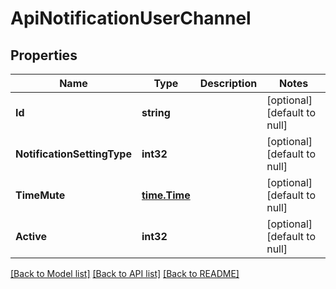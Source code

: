# ApiNotificationUserChannel

## Properties
Name | Type | Description | Notes
------------ | ------------- | ------------- | -------------
**Id** | **string** |  | [optional] [default to null]
**NotificationSettingType** | **int32** |  | [optional] [default to null]
**TimeMute** | [**time.Time**](time.Time.md) |  | [optional] [default to null]
**Active** | **int32** |  | [optional] [default to null]

[[Back to Model list]](../README.md#documentation-for-models) [[Back to API list]](../README.md#documentation-for-api-endpoints) [[Back to README]](../README.md)


